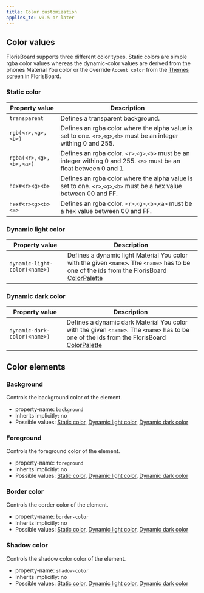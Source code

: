 ```yaml
---
title: Color customization
applies_to: v0.5 or later
---
```


## Color values

FlorisBoard supports three different color types. 
Static colors are simple rgba color values whereas the dynamic-color values are derived from the phones Material You
color or the override `Accent color` from the [Themes screen](ui://florisboard/settings/theme) in FlorisBoard.

### Static color

| Property value          | Description                                                                                                            |
|-------------------------|------------------------------------------------------------------------------------------------------------------------|
| `transparent`           | Defines a transparent background.                                                                                      |
| `rgb(<r>,<g>,<b>)`      | Defines an rgba color where the alpha value is set to one. `<r>`,`<g>`,`<b>` must be an integer withing 0 and 255.     |
| `rgba(<r>,<g>,<b>,<a>)` | Defines an rgba color. `<r>`,`<g>`,`<b>` must be an integer withing 0 and 255. `<a>` must be an float between 0 and 1. |
| `hex#<r><g><b>`         | Defines an rgba color where the alpha value is set to one. `<r>`,`<g>`,`<b>` must be a hex value between 00 and FF.    |
| `hex#<r><g><b><a>`      | Defines an rgba color. `<r>`,`<g>`,`<b>`,`<a>` must be a hex value between 00 and FF.                                  |

### Dynamic light color

| Property value                | Description                                                                                                                                                                                                                                                                     |
|-------------------------------|---------------------------------------------------------------------------------------------------------------------------------------------------------------------------------------------------------------------------------------------------------------------------------|
| `dynamic-light-color(<name>)` | Defines a dynamic light Material You color with the given `<name>`. The `<name>` has to be one of the ids from the FlorisBoard [ColorPalette](https://https://github.com/florisboard/florisboard/blob/main/lib/color/src/main/kotlin/org/florisboard/lib/color/ColorPalette.kt) |


### Dynamic dark color

| Property value               | Description                                                                                                                                                                                                                                                                    |
|------------------------------|--------------------------------------------------------------------------------------------------------------------------------------------------------------------------------------------------------------------------------------------------------------------------------|
| `dynamic-dark-color(<name>)` | Defines a dynamic dark Material You color with the given `<name>`. The `<name>` has to be one of the ids from the FlorisBoard [ColorPalette](https://https://github.com/florisboard/florisboard/blob/main/lib/color/src/main/kotlin/org/florisboard/lib/color/ColorPalette.kt) |


## Color elements

### Background

Controls the background color of the element.

- property-name: `background`
- Inherits implicitly: no
- Possible values: [Static color](#static-color), [Dynamic light color](#dynamic-light-color), [Dynamic dark color](#dynamic-dark-color)

### Foreground

Controls the foreground color of the element.

- property-name: `foreground`
- Inherits implicitly: no
- Possible values: [Static color](#static-color), [Dynamic light color](#dynamic-light-color), [Dynamic dark color](#dynamic-dark-color)

### Border color

Controls the corder color of the element.

- property-name: `border-color`
- Inherits implicitly: no
- Possible values: [Static color](#static-color), [Dynamic light color](#dynamic-light-color), [Dynamic dark color](#dynamic-dark-color)

### Shadow color

Controls the shadow color color of the element.

- property-name: `shadow-color`
- Inherits implicitly: no
- Possible values: [Static color](#static-color), [Dynamic light color](#dynamic-light-color), [Dynamic dark color](#dynamic-dark-color)

<table-of-contents />
